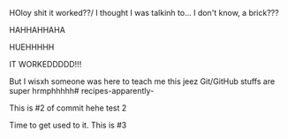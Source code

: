 HOloy shit it worked??/
I thought I was talkinh to... I don't know, a brick???

HAHHAHHAHA

HUEHHHHH

IT WORKEDDDDD!!!


But I wisxh someone was here to teach me this jeez Git/GitHub stuffs are super hrmphhhhh# recipes-apparently-


This is #2 of commit hehe test 2


Time to get used to it. This is #3